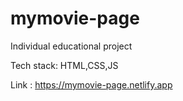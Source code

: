 # mymovie-page
Individual educational project 

Tech stack: HTML,CSS,JS


Link : https://mymovie-page.netlify.app
